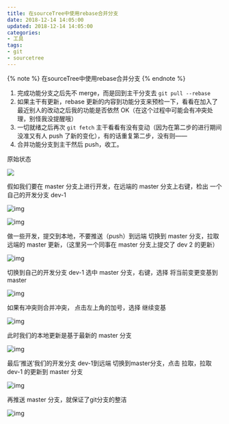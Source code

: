```yaml
---
title: 在sourceTree中使用rebase合并分支
date: 2018-12-14 14:05:00
updated: 2018-12-14 14:05:00
categories:
- 工具
tags:
- git
- sourcetree
---
```


{% note  %} 在sourceTree中使用rebase合并分支 {% endnote  %}

1. 完成功能分支之后先不 merge，而是回到主干分支去 `git pull --rebase`
2. 如果主干有更新，rebase 更新的内容到功能分支来预检一下，看看在加入了最近别人的改动之后我的功能是否依然 OK（在这个过程中可能会有冲突处理，别怪我没提醒哦）
3. 一切就绪之后再次 `git fetch` 主干看看有没有变动（因为在第二步的进行期间没准又有人 push 了新的变化），有的话重复第二步，没有则——
4. 合并功能分支到主干然后 push，收工。

<!--more-->

原始状态

![](https://ws3.sinaimg.cn/large/006tNbRwgy1fy69b0529uj30sy0pg41h.jpg)

假如我们要在 master 分支上进行开发，在远端的 master 分支上右键，检出 一个自己的开发分支 dev-1

![img](https://ws4.sinaimg.cn/large/006tNbRwgy1fy69bjs148j30t20v2ae7.jpg)

![img](https://ws4.sinaimg.cn/large/006tNbRwgy1fy69c5ndkcj30u40r2diy.jpg)

做一些开发，提交到本地，不要推送（push）到远端
切换到 master 分支，拉取远端的 master 更新，（这里另一个同事在 master 分支上提交了 dev 2 的更新）

![img](https://ws2.sinaimg.cn/large/006tNbRwgy1fy69cyad02j30zk0ec0xz.jpg)

切换到自己的开发分支 dev-1
选中 master 分支，右键，选择 将当前变更变基到 master

![img](https://ws4.sinaimg.cn/large/006tNbRwgy1fy69daffwqj30ta0mm0wn.jpg)

如果有冲突则合并冲突，
点击左上角的加号，选择 继续变基

![img](https://ws2.sinaimg.cn/large/006tNbRwgy1fy69dg5ei0j30zk0g4434.jpg)

此时我们的本地更新是基于最新的 master 分支

![img](https://ws1.sinaimg.cn/large/006tNbRwgy1fy69dkjpc8j30uo0h20vf.jpg)

最后’推送’我们的开发分支 dev-1到远端
切换到master分支，点击 拉取，拉取 dev-1 的更新到 master 分支

![img](https://ws1.sinaimg.cn/large/006tNbRwgy1fy69doxd6zj30ym0h00vp.jpg)

再推送 master 分支，就保证了git分支的整洁

![img](https://ws4.sinaimg.cn/large/006tNbRwgy1fy69dtpcenj30zk0fstbx.jpg)

